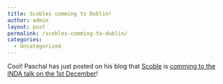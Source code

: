 ```yaml
---
title: Scobles comming to Dublin!
author: admin
layout: post
permalink: /scobles-comming-to-dublin/
categories:
  - Uncategorized
---
```

Cool! Paschal has just posted on his blog that [Scoble][1] is [comming to the INDA talk on the 1st December][2]!

 [1]: http://scoble.weblogs.com
 [2]: http://weblogs.asp.net/pleloup/archive/2005/09/01/424186.aspx